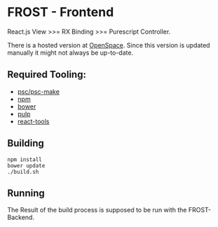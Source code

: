 # FROST - Frontend

React.js View >>= RX Binding >>= Purescript Controller.

There is a hosted version at [OpenSpace](http://178.62.90.204/build/). Since this version is updated manually it might not always be up-to-date.

## Required Tooling:
 - [psc/psc-make](http://www.purescript.org/)
 - [npm](http://nodejs.org/)
 - [bower](http://bower.io/)
 - [pulp](https://github.com/bodil/pulp)
 - [react-tools](https://www.npmjs.com/package/react-tools)

## Building

```
npm install
bower update
./build.sh
```

## Running

The Result of the build process is supposed to be run with the FROST-Backend.
